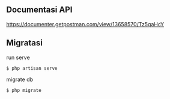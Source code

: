 ## Documentasi API
https://documenter.getpostman.com/view/13658570/Tz5qaHcY

## Migratasi
run serve
```console
$ php artisan serve
```
migrate db
```console
$ php migrate
```
